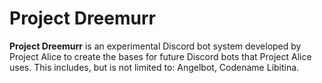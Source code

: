 # Project Dreemurr

**Project Dreemurr** is an experimental Discord bot system developed by Project Alice to create the bases for future Discord bots that Project Alice uses. This includes, but is not limited to: Angelbot, Codename Libitina.
